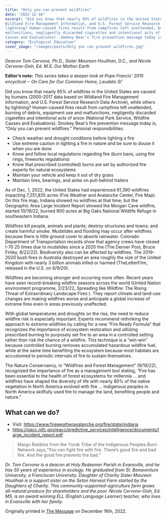 ```yaml
---
title: "Only you can prevent wildfires"
date: "2022-12-16"
excerpt: "Did you know that nearly 85% of wildfires in the United States are caused by humans (2000-2017 data based on
Wildland Fire Management Information, and U.S. Forest Service Research Data Archive), while others by
lightning? Human-caused fires result from campfires left unattended, burning of debris, equipment use and
malfunctions, negligently discarded cigarettes and intentional acts of arson (National Park Service, Wildfire
Causes and Evaluations). Smokey Bear’s fire prevention message today is, “Only you can prevent wildfires.”"
category: "Ecological Education"
cover_image: "/images/posts/Only you can prevent wildfires.jpg"
---
```


_Deacon Tom Cervone, Ph.D., Sister Maureen Houlihan, D.C., and Nicole Cervone-Gish, Ed. M.S.
Our Mother Earth_

**Editor’s note:** _This series takes a deeper look at Pope Francis’ 2015 encyclical－ On Care for Our Common
Home, Laudato Si’_

Did you know that nearly 85% of wildfires in the United States are caused by humans (2000-2017 data based on
Wildland Fire Management Information, and U.S. Forest Service Research Data Archive), while others by
lightning? Human-caused fires result from campfires left unattended, burning of debris, equipment use and
malfunctions, negligently discarded cigarettes and intentional acts of arson (National Park Service, Wildfire
Causes and Evaluations). Smokey Bear’s fire prevention message today is, “Only you can prevent wildfires.”
Personal responsibilities:

- Check weather and drought conditions before lighting a fire
- Use extreme caution in lighting a fire in nature and be sure to douse it when you are done
- Know and follow local regulations regarding fire (burn bans, using fire rings, fireworks regulations)
- Know that prescribed (controlled) burns are set by authorized fire experts for natural ecosystems
- Maintain your vehicle and keep it out of dry grass
- Maintain tires, bearings, and axles on pull-behind trailers

As of Dec. 1, 2022, the United States had experienced 61,390 wildfires impacting 7,251,835 acres (Fire
Weather and Avalanche Center, Fire Map). On this fire map, Indiana showed no wildfires at that time; but the
Geographic Area Large Incident Report showed the Morgan Cave wildfire, started 10/19/22, burned 900 acres
at Big Oaks National Wildlife Refuge in southeastern Indiana.

Wildfires kill people, animals and plants; destroy structures and towns; and create harmful smoke. Mudslides
and flooding may occur after wildfires because there is little ground cover to absorb rainwater. Colorado
Department of Transportation records show that agency crews have closed I-70 25 times due to mudslides since a
2020 fire (The Denver Post, Bruce Finley, 8/22/22). Biodiversity also can be affected by wildfires. The 2019-
2020 bush fires in Australia destroyed an area roughly the size of the United Kingdom with nearly 3 billion
animals killed or harmed (TheLetterFilm, released in the U.S. on 6/9/20).

Wildfires are becoming stronger and occurring more often. Recent years have seen record-breaking wildfire
seasons across the world (United Nation environment programme, 2/23/22, Spreading like Wildfire: The Rising
Threat of Extraordinary Landscape Fires ). They report climate and land-use changes are making wildfires worse
and anticipate a global increase of extreme fires even in areas previously unaffected.

With global temperatures and droughts on the rise, the need to reduce wildfire risk is especially important.
Experts recommend rethinking the approach to extreme wildfires by calling for a new “Fire Ready Formula”
that recognizes the importance of ecosystem restoration and utilizing prescribed burning to purposely set fire to
an area in a controlled setting rather than risk the chance of a wildfire. This technique is a “win-win” because
controlled burning removes accumulated hazardous wildfire fuel, while at the same time benefiting the
ecosystem because most habitats are accustomed to periodic intervals of fire to sustain themselves.

The Nature Conservancy, in “Wildfires and Forest Management” (9/19/22), recognized the importance of fire as
a management tool stating, “Fire has been essential to the health of forest ecosystems for millennia … and
wildfires have shaped the diversity of life with nearly 80% of the native vegetation in North America evolved
with fire … Indigenous peoples in North America skillfully used fire to manage the land, benefiting people and
nature.”

## What can we do?

- Visit: https://www.fireweatheravalanche.org/fire/state/indiana
- https://gacc.nifc.gov/eacc/predictive_services/intelligence/documents/large_incident_report.pdf

> Margo Robbins from the Yurok Tribe of the Indigenous Peoples Burn Network says,“You can fight fire with
> fire. There’s good fire and bad fire. And the good fire prevents the bad.”

_Dr. Tom Cervone is a deacon at Holy Redeemer Parish in Evansville, and he has 50 years of experience in
ecology. He graduated from St. Bonaventure University, a Franciscan University. Daughter of Charity Sister
Maureen Houlihan is a support sister on the Seton Harvest Farm started by the Daughters of Charity. This
community-supported-agriculture farm grows all-natural produce for shareholders and the poor. Nicole
Cervone-Gish, Ed. MS. is an award winning ELL (English Language Learner) teacher, who lives in Evansville
with her family._

Originally printed in [The Message](https://evdiomessage.org/) on December 16th, 2022.
